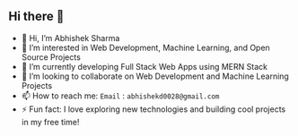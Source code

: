 ## Hi there 👋

<!--
**abhisheksharma8630/abhisheksharma8630** is a ✨ _special_ ✨ repository because its `README.md` (this file) appears on your GitHub profile.
-->

- 👋 Hi, I’m Abhishek Sharma
- 👀 I’m interested in Web Development, Machine Learning, and Open Source Projects
- 🌱 I’m currently developing Full Stack Web Apps using MERN Stack
- 💞️ I’m looking to collaborate on Web Development and Machine Learning Projects
- 📫 How to reach me: `Email` : ` abhishekd0028@gmail.com `
- ⚡ Fun fact: I love exploring new technologies and building cool projects in my free time!



